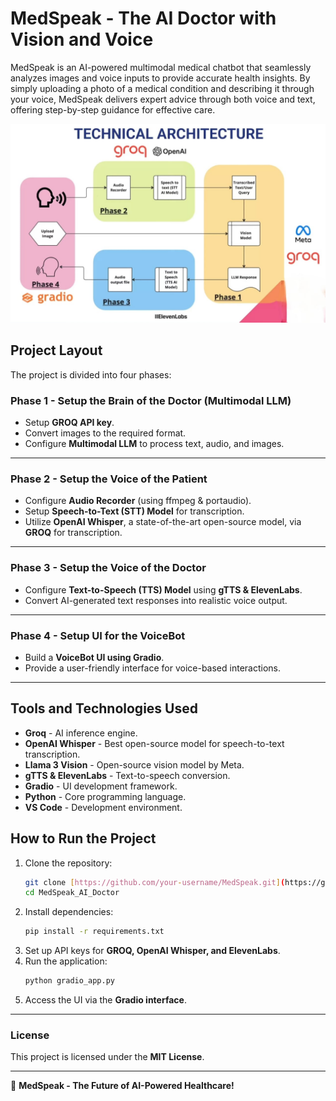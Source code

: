 # MedSpeak - The AI Doctor with Vision and Voice

MedSpeak is an AI-powered multimodal medical chatbot that seamlessly analyzes images and voice inputs to provide accurate health insights. By simply uploading a photo of a medical condition and describing it through your voice, MedSpeak delivers expert advice through both voice and text, offering step-by-step guidance for effective care.


![Technical Architecture](images/Technical_Architecture.jpg)

## Project Layout

The project is divided into four phases:

### **Phase 1 - Setup the Brain of the Doctor (Multimodal LLM)**

- Setup **GROQ API key**.
- Convert images to the required format.
- Configure **Multimodal LLM** to process text, audio, and images.

---

### **Phase 2 - Setup the Voice of the Patient**

- Configure **Audio Recorder** (using ffmpeg & portaudio).
- Setup **Speech-to-Text (STT) Model** for transcription.
- Utilize **OpenAI Whisper**, a state-of-the-art open-source model, via **GROQ** for transcription.


---

### **Phase 3 - Setup the Voice of the Doctor**

- Configure **Text-to-Speech (TTS) Model** using **gTTS & ElevenLabs**.
- Convert AI-generated text responses into realistic voice output.

---

### **Phase 4 - Setup UI for the VoiceBot**

- Build a **VoiceBot UI using Gradio**.
- Provide a user-friendly interface for voice-based interactions.

---

## Tools and Technologies Used

- **Groq** - AI inference engine.
- **OpenAI Whisper** - Best open-source model for speech-to-text transcription.
- **Llama 3 Vision** - Open-source vision model by Meta.
- **gTTS & ElevenLabs** - Text-to-speech conversion.
- **Gradio** - UI development framework.
- **Python** - Core programming language.
- **VS Code** - Development environment.

## How to Run the Project

1. Clone the repository:
   ```bash
   git clone [https://github.com/your-username/MedSpeak.git](https://github.com/Raghu-Yadav/MedSpeak-AI-VoiceBot.git)
   cd MedSpeak_AI_Doctor
   ```
2. Install dependencies:
   ```bash
   pip install -r requirements.txt
   ```
3. Set up API keys for **GROQ, OpenAI Whisper, and ElevenLabs**.
4. Run the application:
   ```bash
   python gradio_app.py
   ```
5. Access the UI via the **Gradio interface**.

---

### License

This project is licensed under the **MIT License**.

---

🚀 **MedSpeak - The Future of AI-Powered Healthcare!**
